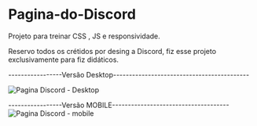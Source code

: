 # Pagina-do-Discord
Projeto para treinar CSS , JS e responsividade.

Reservo todos os crétidos por desing a Discord, fiz esse projeto exclusivamente para fiz didáticos.

-----------------Versão Desktop-------------------------------------------

![Pagina Discord - Desktop](https://user-images.githubusercontent.com/83383626/123674933-2cf0ff80-d810-11eb-9f35-5b03b8e6ab4a.png)



-----------------Versão MOBILE-------------------------------------
![Pagina Discord - mobile](https://user-images.githubusercontent.com/83383626/123675244-7e998a00-d810-11eb-8d65-fb0245e81a22.png)
